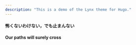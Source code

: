 ```yaml
---
description: "This is a demo of the Lynx theme for Hugo."
---
```

#### 怖くないわけない，でも止まんない

#### Our paths will surely cross
